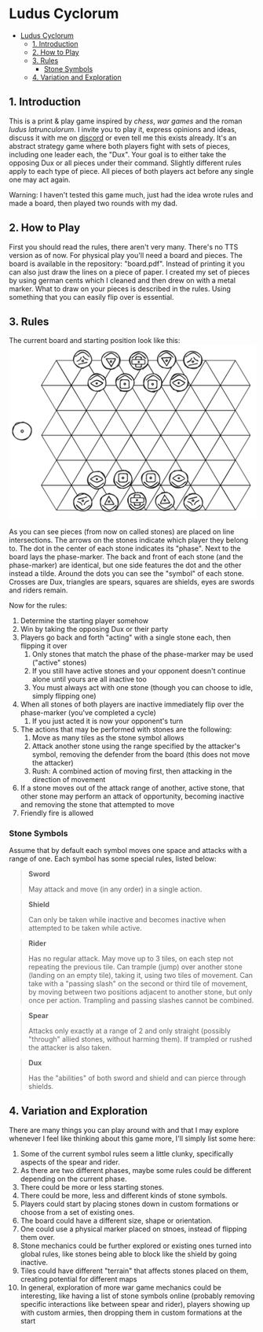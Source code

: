 
# Ludus Cyclorum

- [Ludus Cyclorum](#ludus-cyclorum)
  - [1. Introduction](#1-introduction)
  - [2. How to Play](#2-how-to-play)
  - [3. Rules](#3-rules)
    - [Stone Symbols](#stone-symbols)
  - [4. Variation and Exploration](#4-variation-and-exploration)

## 1. Introduction

This is a print &amp; play game inspired by *chess*, *war games* and the roman *ludus latrunculorum*. I invite you to play it, express opinions and ideas, discuss it with me on [discord](https://discord.com/invite/QFY5Qe8) or even tell me this exists already. It's an abstract strategy game where both players fight with sets of pieces, including one leader each, the "Dux". Your goal is to either take the opposing Dux or all pieces under their command. Slightly different rules apply to each type of piece. All pieces of both players act before any single one may act again.

Warning: I haven't tested this game much, just had the idea wrote rules and made a board, then played two rounds with my dad.

## 2. How to Play

First you should read the rules, there aren't very many. There's no TTS version as of now. For physical play you'll need a board and pieces. The board is available in the repository: "board.pdf". Instead of printing it you can also just draw the lines on a piece of paper. I created my set of pieces by using german cents which I cleaned and then drew on with a metal marker. What to draw on your pieces is described in the rules. Using something that you can easily flip over is essential.

## 3. Rules

The current board and starting position look like this: ![image](assets/ludus-cyclorum-full-board.svg)

As you can see pieces (from now on called stones) are placed on line intersections. The arrows on the stones indicate which player they belong to. The dot in the center of each stone indicates its "phase". Next to the board lays the phase-marker. The back and front of each stone (and the phase-marker) are identical, but one side features the dot and the other instead a tilde. Around the dots you can see the "symbol" of each stone. Crosses are Dux, triangles are spears, squares are shields, eyes are swords and riders remain.

Now for the rules:
1. Determine the starting player somehow
2. Win by taking the opposing Dux or their party
3. Players go back and forth "acting" with a single stone each, then flipping it over
   1. Only stones that match the phase of the phase-marker may be used ("active" stones)
   2. If you still have active stones and your opponent doesn't continue alone until yours are all inactive too
   3. You must always act with one stone (though you can choose to idle, simply flipping one)
4. When all stones of both players are inactive immediately flip over the phase-marker (you've completed a cycle)
   1. If you just acted it is now your opponent's turn
5. The actions that may be performed with stones are the following:
   1. Move as many tiles as the stone symbol allows
   2. Attack another stone using the range specified by the attacker's symbol, removing the defender from the board (this does not move the attacker)
   3. Rush: A combined action of moving first, then attacking in the direction of movement
6. If a stone moves out of the attack range of another, active stone, that other stone may perform an attack of opportunity, becoming inactive and removing the stone that attempted to move
7. Friendly fire is allowed

### Stone Symbols

Assume that by default each symbol moves one space and attacks with a range of one. Each symbol has some special rules, listed below:

> **Sword**
>
> May attack and move (in any order) in a single action.

> **Shield**
>
> Can only be taken while inactive and becomes inactive when attempted to be taken while active.

> **Rider**
>
> Has no regular attack.
> May move up to 3 tiles, on each step not repeating the previous tile.
> Can trample (jump) over another stone (landing on an empty tile), taking it, using two tiles of movement.
> Can take with a "passing slash" on the second or third tile of movement, by moving between two positions adjacent to another stone, but only once per action.
> Trampling and passing slashes cannot be combined.

> **Spear**
>
> Attacks only exactly at a range of 2 and only straight (possibly "through" allied stones, without harming them).
> If trampled or rushed the attacker is also taken.

> **Dux**
>
> Has the "abilities" of both sword and shield and can pierce through shields.

## 4. Variation and Exploration

There are many things you can play around with and that I may explore whenever I feel like thinking about this game more, I'll simply list some here:

1. Some of the current symbol rules seem a little clunky, specifically aspects of the spear and rider.
2. As there are two different phases, maybe some rules could be different depending on the current phase.
3. There could be more or less starting stones.
4. There could be more, less and different kinds of stone symbols.
5. Players could start by placing stones down in custom formations or choose from a set of existing ones.
6. The board could have a different size, shape or orientation.
7. One could use a physical marker placed on stnoes, instead of flipping them over.
8. Stone mechanics could be further explored or existing ones turned into global rules, like stones being able to block like the shield by going inactive.
9. Tiles could have different "terrain" that affects stones placed on them, creating potential for different maps
10. In general, exploration of more war game mechanics could be interesting, like having a list of stone symbols online (probably removing specific interactions like between spear and rider), players showing up with custom armies, then dropping them in custom formations at the start
